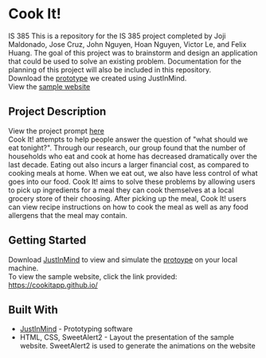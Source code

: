 # Cook It!
IS 385 This is a repository for the IS 385 project completed by Joji Maldonado, 
Jose Cruz, John Nguyen, Hoan Nguyen, Victor Le, and Felix Huang. The goal of this project was to 
brainstorm and design an application that could be used to solve an existing problem. 
Documentation for the planning of this project will also be included in this repository.  
Download the [prototype](https://drive.google.com/open?id=1P3p3eTwzALS2flsT1ww4I2DAq5TkX1mD) we created using JustInMind.  
View the [sample website](https://cookitapp.github.io/) 

## Project Description
View the project prompt [here](https://github.com/felixthe8/Cook-It/blob/master/Project%20Description%20Fall%202018.pdf)  
Cook It! attempts to help people answer the question of "what should we eat tonight?". Through our research, our group 
found that the number of households who eat and cook at home has decreased dramatically over the last decade. Eating out also 
incurs a larger financial cost, as compared to cooking meals at home. When we eat out, we also have less control of what goes into our food. Cook It! aims to solve these problems by allowing users to pick up ingredients for a meal they can cook themselves at a local grocery store of their choosing. After picking up the meal, Cook It! users can view recipe instructions on how to cook the meal as well as any food allergens that the meal may contain. 


## Getting Started
Download [JustInMind](https://www.justinmind.com/) to view and simulate the [protoype](https://drive.google.com/open?id=1P3p3eTwzALS2flsT1ww4I2DAq5TkX1mD) on your local machine.   
To view the sample website, click the link provided:   
https://cookitapp.github.io/

## Built With
* [JustInMind](https://www.justinmind.com/) - Prototyping software 
* HTML, CSS, SweetAlert2 - Layout the presentation of the sample website. SweetAlert2 is used to generate the animations on the website
